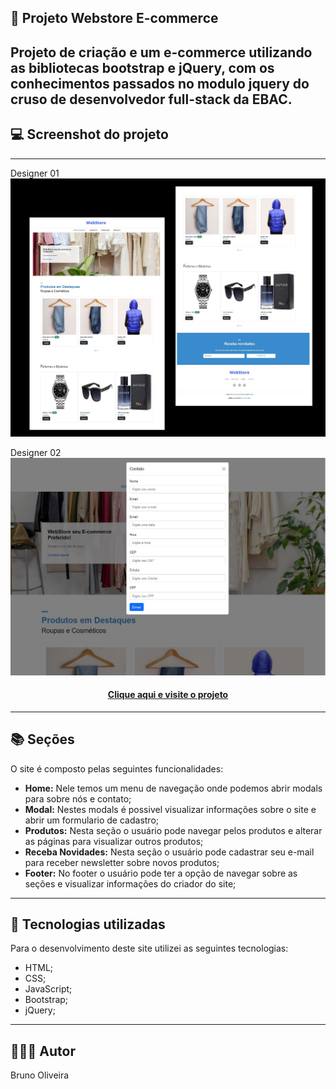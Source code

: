## 📝 Projeto Webstore E-commerce

Projeto de criação e um e-commerce utilizando as bibliotecas bootstrap e jQuery, com os conhecimentos passados no modulo jquery do cruso de desenvolvedor full-stack da EBAC.
---

## 💻 Screenshot do projeto
---

Designer 01
![Screenshot](./assets/images/Screenshot.jpg)

Designer 02
![Screenshot](./assets/images/Screenshot-01.jpg)

<h4 align="center"><a href="https://630747886b1c0400b003d92f--frolicking-eclair-0fa201.netlify.app/">Clique aqui e visite o projeto</a></h4>

---

## 📚 Seções

O site é composto pelas seguintes funcionalidades:

- **Home:** Nele temos um menu de navegação onde podemos abrir modals para sobre nós e contato;
- **Modal:** Nestes modals é possivel visualizar informações sobre o site e abrir um formulario de cadastro;
- **Produtos:** Nesta seção o usuário pode navegar pelos produtos e alterar as páginas para visualizar outros produtos;
- **Receba Novidades:** Nesta seção o usuário pode cadastrar seu e-mail para receber newsletter sobre novos produtos;
- **Footer:** No footer o usuário pode ter a opção de navegar sobre as seções e visualizar informações do criador do site;

---

## 💼 Tecnologias utilizadas

Para o desenvolvimento deste site utilizei as seguintes tecnologias:

- HTML;
- CSS;
- JavaScript;
- Bootstrap;
- jQuery;

---

## 🙋🏻‍♂️ Autor

Bruno Oliveira

